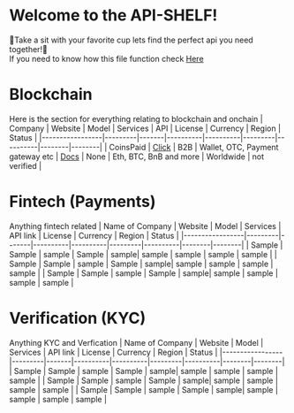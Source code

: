 # Welcome to the API-SHELF!

🎉Take a sit with your favorite cup lets find the perfect api you need together!🎉 \
If you need to know how this file function check [Here](https://github.com/PM-Shelf/Shelf-/blob/main/README.md)

# Blockchain
Here is the section for everything relating to blockchain and onchain 
| Company | Website | Model | Services | API | License | Currency | Region | Status |
|-----------------|---------|-------|----------|----------|---------|----------|--------|--------|
| CoinsPaid | [Click](https://coinspaid.com/) | B2B  | Wallet, OTC, Payment gateway etc | [Docs](https://docs.cryptoprocessing.com/) | None | Eth, BTC, BnB and more | Worldwide | not verified |

# Fintech (Payments)
Anything fintech related 
| Name of Company | Website | Model | Services | API link | License | Currency | Region | Status |
|-----------------|---------|-------|----------|----------|---------|----------|--------|--------|
| Sample | Sample | sample  | Sample | sample| sample | sample  | sample | sample |
| Sample | Sample | sample  | Sample | sample| sample | sample  | sample | sample |
| Sample | Sample | sample  | Sample | sample| sample | sample  | sample | sample |

# Verification (KYC)
Anything KYC and Verfication
| Name of Company | Website | Model | Services | API link | License | Currency | Region | Status |
|-----------------|---------|-------|----------|----------|---------|----------|--------|--------|
| Sample | Sample | sample  | Sample | sample| sample | sample  | sample | sample |
| Sample | Sample | sample  | Sample | sample| sample | sample  | sample | sample |
| Sample | Sample | sample  | Sample | sample| sample | sample  | sample | sample |

